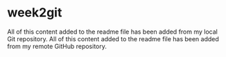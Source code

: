 # week2git

All of this content added to the readme file has been added from my local Git repository.
All of this content added to the readme file has been added from my remote GitHub repository.

